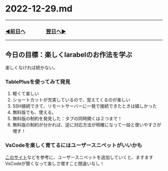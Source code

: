 # 2022-12-29.md

---
### [◀️前日へ](https://github.com/yuasys/chatty-journal/blob/main/2022/12/2022-12-28.md)&emsp;&emsp;&emsp;&emsp;[翌日へ▶️](https://github.com/yuasys/chatty-journal/blob/main/2022/12/2022-12-30.md)

---

## 今日の目標：楽しくlarabelのお作法を学ぶ

楽しくなければ続かない。

### TablePlusを使ってみて発見

1. 軽くて楽しい
2. ショートカットが充実しているので、覚えてくるのが楽しい
3. SSH接続できて、リモートサーバーに一発で接続できたときは嬉しかった
4. 無料版でも、使える。
5. 無料版の制約を発見した：タブの同時開くは２つまで！
6. 無料版の制約が分かれば、逆に対応方法が明確になって一段と使いやすさが増す！

### VsCodeを楽しく育てるにはユーザースニペットがいいかも

[このサイト](https://qiita.com/12345/items/97ba616d530b4f692c97)などを参考に、ユーザースニペットを追加していくと、ますますVsCodeが賢くなって楽しさ増すこと間違いなし！
